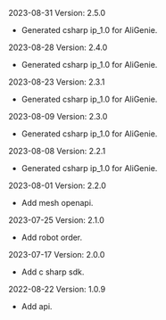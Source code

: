 2023-08-31 Version: 2.5.0
- Generated csharp ip_1.0 for AliGenie.

2023-08-28 Version: 2.4.0
- Generated csharp ip_1.0 for AliGenie.

2023-08-23 Version: 2.3.1
- Generated csharp ip_1.0 for AliGenie.

2023-08-09 Version: 2.3.0
- Generated csharp ip_1.0 for AliGenie.

2023-08-08 Version: 2.2.1
- Generated csharp ip_1.0 for AliGenie.

2023-08-01 Version: 2.2.0
- Add mesh openapi.

2023-07-25 Version: 2.1.0
- Add robot order.

2023-07-17 Version: 2.0.0
- Add c sharp sdk.

2022-08-22 Version: 1.0.9
- Add api.


